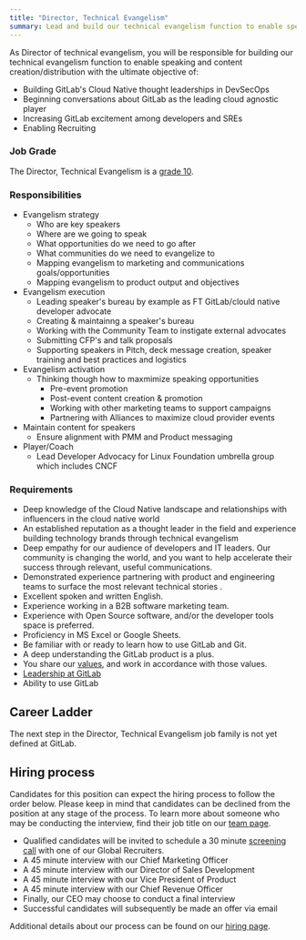 ```yaml
---
title: "Director, Technical Evangelism"
summary: Lead and build our technical evangelism function to enable speaking and content creation/distribution.
---
```


As Director of technical evangelism, you will be responsible for building our technical evangelism function to enable speaking and content creation/distribution with the ultimate objective of:
- Building GitLab's Cloud Native thought leaderships in DevSecOps
- Beginning conversations about GitLab as the leading cloud agnostic player
- Increasing GitLab excitement among developers and SREs
- Enabling Recruiting

### Job Grade

The Director, Technical Evangelism is a [grade 10](https://about.gitlab.com/handbook/total-rewards/compensation/compensation-calculator/#gitlab-job-grades).

### Responsibilities

- Evangelism strategy
    - Who are key speakers
    - Where are we going to speak
    - What opportunities do we need to go after
    - What communities do we need to evangelize to
    - Mapping evangelism to marketing and communications goals/opportunities
    - Mapping evangelism to product output and objectives
- Evangelism execution
    - Leading speaker's bureau by example as FT GitLab/clould native developer advocate
    - Creating & maintainng a speaker's bureau
    - Working with the Community Team to instigate external advocates
    - Submitting CFP's and talk proposals
    - Supporting speakers in Pitch, deck message creation, speaker training and best practices and logistics
- Evangelism activation
    - Thinking though how to maxmimize speaking opportunities
        - Pre-event promotion
        - Post-event content creation & promotion
        - Working with other marketing teams to support campaigns
        - Partnering with Alliances to maximize cloud provider events
- Maintain content for speakers
    - Ensure alignment with PMM and Product messaging
- Player/Coach
    - Lead Developer Advocacy for Linux Foundation umbrella group which includes CNCF


### Requirements

- Deep knowledge of the Cloud Native landscape and relationships with influencers in the cloud native world
- An established reputation as a thought leader in the field and experience building technology brands through technical evangelism
- Deep empathy for our audience of developers and IT leaders. Our community is changing the world, and you want to help accelerate their success through relevant, useful communications.
- Demonstrated experience partnering with product and engineering teams to surface the most relevant technical stories .
- Excellent spoken and written English.
- Experience working in a B2B software marketing team.
- Experience with Open Source software, and/or the developer tools space is preferred.
- Proficiency in MS Excel or Google Sheets.
- Be familiar with or ready to learn how to use GitLab and Git.
- A deep understanding the GitLab product is a plus.
- You share our [values](/handbook/values/), and work in accordance with those values.
- [Leadership at GitLab](https://about.gitlab.com/company/team/structure/#director-group)
- Ability to use GitLab

## Career Ladder

The next step in the Director, Technical Evangelism job family is not yet defined at GitLab.

## Hiring process

Candidates for this position can expect the hiring process to follow the order below. Please keep in mind that candidates can be declined from the position at any stage of the process. To learn more about someone who may be conducting the interview, find their job title on our [team page](https://about.gitlab.com/company/team/).

- Qualified candidates will be invited to schedule a 30 minute [screening call](https://about.gitlab.com/handbook/hiring/interviewing/#conducting-a-screening-call) with one of our Global Recruiters.
- A 45 minute interview with our Chief Marketing Officer
- A 45 minute interview with our Director of Sales Development
- A 45 minute interview with our Vice President of Product
- A 45 minute interview with our Chief Revenue Officer
- Finally, our CEO may choose to conduct a final interview
- Successful candidates will subsequently be made an offer via email

Additional details about our process can be found on our [hiring page](https://about.gitlab.com/handbook/hiring/).
